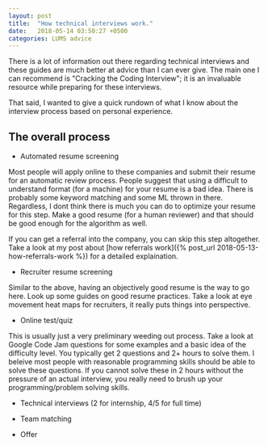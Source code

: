```yaml
---
layout: post
title:  "How technical interviews work."
date:   2018-05-14 03:50:27 +0500
categories: LUMS advice 
---
```


There is a lot of information out there regarding technical interviews and these guides are much better at advice than I can ever give. The main one I can recommend is "Cracking the Coding Interview"; it is an invaluable resource while preparing for these interviews.

That said, I wanted to give a quick rundown of what I know about the interview process based on personal experience.

<h2> The overall process </h2>

- Automated resume screening
 
 Most people will apply online to these companies and submit their resume for an automatic review process. People suggest that using a difficult to understand format (for a machine) for your resume is a bad idea. There is probably some keyword matching and some ML thrown in there. Regardless, I dont think there is much you can do to optimize your resume for this step. Make a good resume (for a human reviewer) and that should be good enough for the algorithm as well.

 If you can get a referral into the company, you can skip this step altogether. Take a look at my post about [how referrals work]({% post_url 2018-05-13-how-referrals-work %}) for a detailed explaination.

- Recruiter resume screening 

 Similar to the above, having an objectively good resume is the way to go here. Look up some guides on good resume practices. Take a look at eye movement heat maps for recruiters, it really puts things into perspective.

- Online test/quiz
 
 This is usually just a very preliminary weeding out process. Take a look at Google Code Jam questions for some examples and a basic idea of the difficulty level. You typically get 2 questions and 2+ hours to solve them. I beleive most people with reasonable programming skills should be able to solve these questions. If you cannot solve these in 2 hours without the pressure of an actual interview, you really need to brush up your programming/problem solving skills.

- Technical interviews (2 for internship, 4/5 for full time) 

- Team matching 

- Offer
